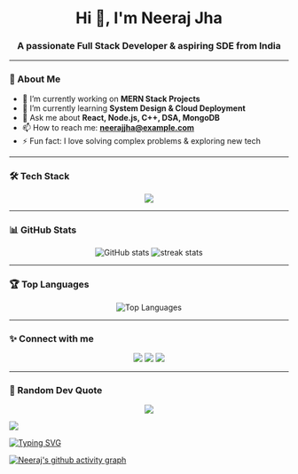 <h1 align="center">Hi 👋, I'm Neeraj Jha</h1>
<h3 align="center">A passionate Full Stack Developer & aspiring SDE from India</h3>

---

### 🚀 About Me
- 🔭 I’m currently working on **MERN Stack Projects**
- 🌱 I’m currently learning **System Design & Cloud Deployment**
- 💬 Ask me about **React, Node.js, C++, DSA, MongoDB**
- 📫 How to reach me: **neerajjha@example.com**
- ⚡ Fun fact: I love solving complex problems & exploring new tech

---

### 🛠️ Tech Stack
<p align="center">
  <img src="https://skillicons.dev/icons?i=react,nodejs,express,mongodb,cpp,js,html,css,git,github,vscode" />
</p>

---

### 📊 GitHub Stats
<p align="center">
  <img src="https://github-readme-stats.vercel.app/api?username=neerajjha&show_icons=true&theme=radical" alt="GitHub stats" />
  <img src="https://github-readme-streak-stats.herokuapp.com/?user=neerajjha&theme=radical" alt="streak stats" />
</p>

---

### 🏆 Top Languages
<p align="center">
  <img src="https://github-readme-stats.vercel.app/api/top-langs/?username=neerajjha&layout=compact&theme=radical" alt="Top Languages" />
</p>

---

### ✨ Connect with me
<p align="center">
  <a href="https://linkedin.com/in/neerajjha" target="_blank"><img src="https://img.shields.io/badge/LinkedIn-blue?style=flat&logo=linkedin" /></a>
  <a href="mailto:neerajjha@example.com"><img src="https://img.shields.io/badge/Email-red?style=flat&logo=gmail" /></a>
  <a href="https://leetcode.com/neerajjha"><img src="https://img.shields.io/badge/LeetCode-orange?style=flat&logo=leetcode" /></a>
</p>

---

### 🎨 Random Dev Quote
<p align="center">
  <img src="https://quotes-github-readme.vercel.app/api?type=horizontal&theme=radical" />
</p>


![](https://komarev.com/ghpvc/?username=neerajjha&label=Profile+Views&color=blueviolet)

[![Typing SVG](https://readme-typing-svg.herokuapp.com?font=Fira+Code&duration=2500&pause=1000&color=00F700&center=true&vCenter=true&width=435&lines=Full+Stack+Developer;MERN+Stack+Enthusiast;C%2B%2B+%7C+React+%7C+Node.js;Aspiring+SDE)](https://git.io/typing-svg)

[![Neeraj's github activity graph](https://github-readme-activity-graph.vercel.app/graph?username=neerajjha&theme=react-dark)](https://github.com/ashutosh00710/github-readme-activity-graph)
